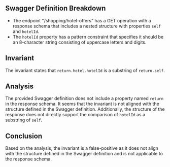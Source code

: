 ## Swagger Definition Breakdown
- The endpoint "/shopping/hotel-offers" has a GET operation with a response schema that includes a nested structure with properties `self` and `hotelId`.
- The `hotelId` property has a pattern constraint that specifies it should be an 8-character string consisting of uppercase letters and digits.

## Invariant
The invariant states that `return.hotel.hotelId` is a substring of `return.self`.

## Analysis
The provided Swagger definition does not include a property named `return` in the response schema. It seems that the invariant is not aligned with the structure defined in the Swagger definition. Additionally, the structure of the response does not directly support the comparison of `hotelId` as a substring of `self`.

## Conclusion
Based on the analysis, the invariant is a false-positive as it does not align with the structure defined in the Swagger definition and is not applicable to the response schema.
